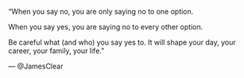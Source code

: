 “When you say no, you are only saying no to one option. 

When you say yes, you are saying no to every other option.

Be careful what (and who) you say yes to. It will shape your day, your career, your family, your life.”

—
@JamesClear